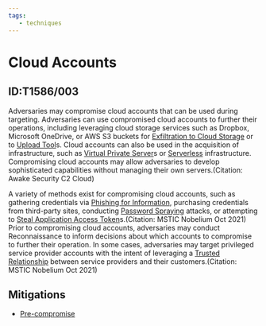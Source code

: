 ```yaml
---
tags:
   - techniques
---
```

# Cloud Accounts
## ID:T1586/003
Adversaries may compromise cloud accounts that can be used during targeting. Adversaries can use compromised cloud accounts to further their operations, including leveraging cloud storage services such as Dropbox, Microsoft OneDrive, or AWS S3 buckets for [Exfiltration to Cloud Storage](/mitre/techniques/T1567/002) or to [Upload Tool](/mitre/techniques/T1608/002)s. Cloud accounts can also be used in the acquisition of infrastructure, such as [Virtual Private Server](/mitre/techniques/T1583/003)s or [Serverless](/mitre/techniques/T1583/007) infrastructure. Compromising cloud accounts may allow adversaries to develop sophisticated capabilities without managing their own servers.(Citation: Awake Security C2 Cloud)

A variety of methods exist for compromising cloud accounts, such as gathering credentials via [Phishing for Information](/mitre/techniques/T1598), purchasing credentials from third-party sites, conducting [Password Spraying](/mitre/techniques/T1110/003) attacks, or attempting to [Steal Application Access Token](/mitre/techniques/T1528)s.(Citation: MSTIC Nobelium Oct 2021) Prior to compromising cloud accounts, adversaries may conduct Reconnaissance to inform decisions about which accounts to compromise to further their operation. In some cases, adversaries may target privileged service provider accounts with the intent of leveraging a [Trusted Relationship](/mitre/techniques/T1199) between service providers and their customers.(Citation: MSTIC Nobelium Oct 2021)
## Mitigations
* [Pre-compromise](mitigations/M1056)

